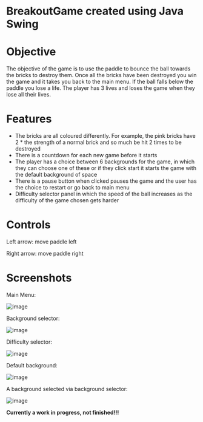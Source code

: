 # BreakoutGame created using **Java Swing**
# Objective
The objective of the game is to use the paddle to bounce the ball towards the bricks to destroy them. Once all the bricks have been destroyed you win the game and it takes you back to the main menu. If the ball falls below the paddle you lose a life. The player has 3 lives and loses the game when they lose all their lives.
# Features
- The bricks are all coloured differently. For example, the pink bricks have 2 * the strength of a normal brick and so much be hit 2 times to be destroyed
- There is a countdown for each new game before it starts 
- The player has a choice between 6 backgrounds for the game, in which they can choose one of these or if they click start it starts the game with the default background of space
- There is a pause button when clicked pauses the game and the user has the choice to restart or go back to main menu
- Difficulty selector panel in which the speed of the ball increases as the difficulty of the game chosen gets harder

# Controls
Left arrow: move paddle left

Right arrow: move paddle right 

# Screenshots 
Main Menu: 

![image](https://user-images.githubusercontent.com/41571606/187329406-4977aa99-06d3-4cd6-88a9-f9343aaf5760.png)

Background selector:

![image](https://user-images.githubusercontent.com/41571606/187329823-a0ba751b-1b81-49d7-9439-75aff0c40910.png)

Difficulty selector:

![image](https://user-images.githubusercontent.com/41571606/187321219-5c4fd9bc-0bb4-4715-868a-b99ee559bda7.png)

Default background:

![image](https://user-images.githubusercontent.com/41571606/187321302-2fd32b5c-00fe-4749-8dbb-44e8fa824e66.png)

A background selected via background selector: 

![image](https://user-images.githubusercontent.com/41571606/187830093-e5dad32e-9bc9-45da-9d38-c5190576bbea.png)


**Currently a work in progress, not finished!!!**
